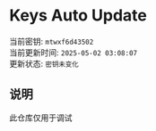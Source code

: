 # Keys Auto Update

当前密钥: `mtwxf6d43502`  
当前更新时间: `2025-05-02 03:08:07`   
更新状态: `密钥未变化`  
  
## 说明
此仓库仅用于调试 
